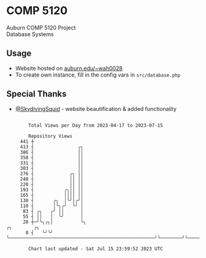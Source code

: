 # COMP 5120
Auburn COMP 5120 Project  
Database Systems

## Usage
- Website hosted on [auburn.edu/~wah0028](https://webhome.auburn.edu/~wah0028/)
- To create own instance, fill in the config vars in `src/database.php`

## Special Thanks
- [@SkydivingSquid](https://github.com/SkydivingSquid) - website beautification & added functionality

```

        Total Views per Day from 2023-04-17 to 2023-07-15

        Repository Views
     441 ┼
     413 ┤                ╭╮
     386 ┤                ││
     358 ┤                ││
     331 ┤                ││
     303 ┤                ││
     276 ┤             ╭╮ ││
     248 ┤             ││ ││
     220 ┤             ││ ││
     193 ┤           ╭╮││ ││
     165 ┤           ││││ ││
     138 ┤       ╭╮  │╰╯│╭╯│
     110 ┤       │╰╮╭╯  ╰╯ │
      83 ┤ ╭╮   ╭╯ ││      │
      55 ┤ ││   │  ╰╯      │
      28 ┼─╯╰╮╭╮│          ╰╮                                                     ╭╮        ╭╮
       0 ┤   ╰╯╰╯           ╰─────────────────────────────────────────────────────╯╰────────╯╰─────

        Chart last updated - Sat Jul 15 23:59:52 2023 UTC
        
```
